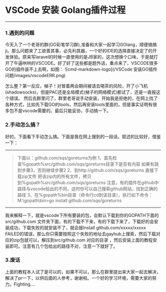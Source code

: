 # VSCode 安装 Golang插件过程   

------

###  **1.遇到的问题**

 今天入了一个老哥的群(GO彩笔学习群),准备和大家一起学习GOlang，顺便搞搞ji。那么问题来了工欲善其事，必先利其器，一个好的IDE的选择直接决定了的开发体验。原来写laravel的时候一直使用的是JB家的，这次想换个口味，于是就打开了牛逼哄哄的VSCODE。好了好了这些都是题外话，重点来了，VSCODE很多GO的插件装不上去啊，如图：
![cmd-markdown-logo](/VSCode 安装GO插件问题/images/vscodeERR.png)

怎么整？第一反应，梯子！对冒着两会期间被请去喝茶的风险，开了小飞机(shadowsocks)，但是PAC还是全局模式(梯子的网络模式)都试了，还是一直报这个错误。
然后去群里问了，群里老哥说手动安装，开始我是拒绝的，在网上找了各种方式，比如先下载GO的tools，然后再安装tools里面的，但是事实证明有很多包不是vscode需要的。最后只能妥协，手动搞一下。


###  **2.手动怎么搞？**
好的，下面看下手动怎么搞。下面是我在网上搜到的一段话，叙述的比较好，借鉴一下：

-----
>下面以：github.com/sqs/goreturns为例
1、首先检查%gopath%src/github.com/sqs/goreturns目录下是否有内容
如果有跳到步骤3，否则继续步骤2
2、到http://github.com/sqs/goreturns 直接下载zip文件
把该zip内的所有文件，拷贝到%gopath%src/github.com/sqs/goreturns
注意，有的插件在github中路径与vscode给出的不同，这时你可以自己搜索github网站，找到正确的路径
3、在%gopath%bin目录（命令行cd到该目录），执行如下命令：
M:\gopath\bin>go install github.com/sqs/goreturns

----
我来解释一下，就是vscode下所有要装的包，会默认下载到你的GOPATH下面的src/github.com 文件夹下面，有的下载不下来，有的下载下来了，下载好的会安装成功，下载失败的就安装不了，就会报Install github.com/xxxxx/xxxxx FAILED的错误，那么你只需要按照这个失败的地址去gayhub上搜索，然后下载对应的zip包就可以，解压到src/github.com 对应的目录 ，然后安装上面的教程安装即可。注意有几个包给出的路径不对，注意一下就好了。


### **3.废话**
 上面的教程本人试了是可以的，如果不可以，那么在群里提出来大家一起去解决，解决了pr一下，以供后面的人参考，谢谢啦。一个好的学习环境，需要大家的努力。Fighting....
